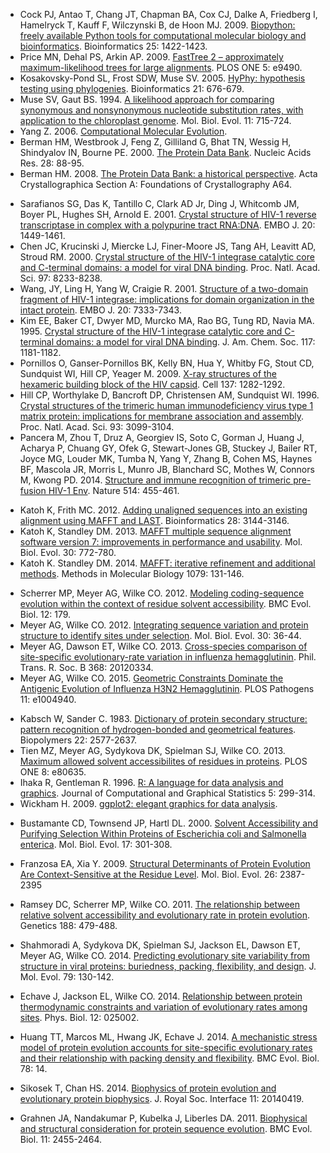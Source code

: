<!-- This file should be ordered by appearance -->

<!-- Basic Tools -->
* Cock PJ, Antao T, Chang JT, Chapman BA, Cox CJ, Dalke A, Friedberg I, Hamelryck T, Kauff F, Wilczynski B, de Hoon MJ. 2009. [Biopython: freely available Python tools for computational molecular biology and bioinformatics](https://dx.doi.org/10.1093/bioinformatics/btp163). Bioinformatics 25: 1422-1423.
* Price MN, Dehal PS, Arkin AP. 2009. [FastTree 2 – approximately maximum-likelihood trees for large alignments](https://dx.doi.org/10.1371/journal.pone.0009490). PLOS ONE 5: e9490.
* Kosakovsky-Pond SL, Frost SDW, Muse SV. 2005. [HyPhy: hypothesis testing using phylogenies](https://dx.doi.org/10.1093/bioinformatics/bti079). Bioinformatics 21: 676-679.
* Muse SV, Gaut BS. 1994. [A likelihood approach for comparing synonymous and nonsynonymous nucleotide substitution rates, with application to the chloroplast genome](http://www.ncbi.nlm.nih.gov/pubmed/7968485). Mol. Biol. Evol. 11: 715-724.
* Yang Z. 2006. [Computational Molecular Evolution](http://download.bioon.com.cn/view/upload/month_0808/20080811_979a0656719f9157b466IruZP7mlp2U9.attach.pdf).
* Berman HM, Westbrook J, Feng Z, Gilliland G, Bhat TN, Wessig H, Shindyalov IN, Bourne PE. 2000. [The Protein Data Bank](https://dx.doi.org/10.1093/nar/28.1.235). Nucleic Acids Res. 28: 88-95.
* Berman HM. 2008. [The Protein Data Bank: a historical perspective](https://dx.doi.org/10.1107/S0108767307035623). Acta Crystallographica Section A: Foundations of Crystallography A64.

<!-- Structures -->
* Sarafianos SG, Das K, Tantillo C, Clark AD Jr, Ding J, Whitcomb JM, Boyer PL, Hughes SH, Arnold E. 2001. [Crystal structure of HIV-1 reverse transcriptase in complex with a polypurine tract RNA:DNA](https://dx.doi.org/10.1093/emboj/20.6.1449). EMBO J. 20: 1449-1461.
* Chen JC, Krucinski J, Miercke LJ, Finer-Moore JS, Tang AH, Leavitt AD, Stroud RM. 2000. [Crystal structure of the HIV-1 integrase catalytic core and C-terminal domains: a model for viral DNA binding](https://dx.doi.org/10.1073/pnas.150220297). Proc. Natl. Acad. Sci. 97: 8233-8238.
* Wang, JY,  Ling H,  Yang W,  Craigie R. 2001. [Structure of a two-domain fragment of HIV-1 integrase: implications for domain organization in the intact protein](https://dx.doi.org/10.1093/emboj/20.24.7333). EMBO J. 20: 7333-7343.
* Kim EE, Baker CT, Dwyer MD, Murcko MA, Rao BG, Tung RD, Navia MA. 1995. [Crystal structure of the HIV-1 integrase catalytic core and C-terminal domains: a model for viral DNA binding](https://dx.doi.org/10.1021/ja00108a056). J. Am. Chem. Soc. 117: 1181-1182.
* Pornillos O, Ganser-Pornillos BK, Kelly BN, Hua Y, Whitby FG, Stout CD, Sundquist WI, Hill CP, Yeager M. 2009. [X-ray structures of the hexameric building block of the HIV capsid](https://dx.doi.org/10.1016/j.cell.2009.04.063). Cell 137: 1282-1292.
* Hill CP, Worthylake D, Bancroft DP, Christensen AM, Sundquist WI. 1996. [Crystal structures of the trimeric human immunodeficiency virus type 1 matrix protein: implications for membrane association and assembly](http://www.ncbi.nlm.nih.gov/pubmed/8610175). Proc. Natl. Acad. Sci. 93: 3099-3104.
* Pancera M, Zhou T, Druz A, Georgiev IS, Soto C, Gorman J, Huang J, Acharya P, Chuang GY, Ofek G, Stewart-Jones GB, Stuckey J, Bailer RT, Joyce MG, Louder MK, Tumba N, Yang Y, Zhang B, Cohen MS, Haynes BF, Mascola JR, Morris L, Munro JB, Blanchard SC, Mothes W, Connors M, Kwong PD. 2014. [Structure and immune recognition of trimeric pre-fusion HIV-1 Env](https://dx.doi.org/10.1038/nature13808). Nature 514: 455-461.

<!-- Basic Tools -->
* Katoh K, Frith MC. 2012. [Adding unaligned sequences into an existing alignment using MAFFT and LAST](https://dx.doi.org/10.1093/bioinformatics/bts578). Bioinformatics 28: 3144-3146.
* Katoh K, Standley DM. 2013. [MAFFT multiple sequence alignment software version 7: improvements in performance and usability](https://dx.doi.org/10.1093/molbev/mst010). Mol. Biol. Evol. 30: 772-780.
* Katoh K. Standley DM. 2014. [MAFFT: iterative refinement and additional methods](https://dx.doi.org/10.1007/978-1-62703-646-7_8). Methods in Molecular Biology 1079: 131-146.

<!-- Structural Constraints -->
* Scherrer MP, Meyer AG, Wilke CO. 2012. [Modeling coding-sequence evolution within the context of residue solvent accessibility](https://dx.doi.org/10.1186/1471-2148-12-179). BMC Evol. Biol. 12: 179.
* Meyer AG, Wilke CO. 2012. [Integrating sequence variation and protein structure to identify sites under selection](http://dx.doi.org/10.1093/molbev/mss217). Mol. Biol. Evol. 30: 36-44.
* Meyer AG, Dawson ET, Wilke CO. 2013. [Cross-species comparison of site-specific evolutionary-rate variation in influenza hemagglutinin](http://dx.doi.org/10.1098/rstb.2012.0334). Phil. Trans. R. Soc. B 368: 20120334.
* Meyer AG, Wilke CO. 2015. [Geometric Constraints Dominate the Antigenic Evolution of Influenza H3N2 Hemagglutinin](http://dx.doi.org/10.1371/journal.ppat.1004940). PLOS Pathogens 11: e1004940.

<!-- Basic Tools -->
* Kabsch W, Sander C. 1983. [Dictionary of protein secondary structure: pattern recognition of hydrogen-bonded and geometrical features](http://www.ncbi.nlm.nih.gov/pubmed/6667333). Biopolymers 22: 2577-2637.
* Tien MZ, Meyer AG, Sydykova DK, Spielman SJ, Wilke CO. 2013. [Maximum allowed solvent accessibilites of residues in proteins](https://dx.doi.org/10.1371/journal.pone.0080635). PLOS ONE 8: e80635.
* Ihaka R, Gentleman R. 1996. [R: A language for data analysis and graphics](https://dx.doi.org/10.1080/10618600.1996.10474713). Journal of Computational and Graphical Statistics 5: 299-314.
* Wickham H. 2009. [ggplot2: elegant graphics for data analysis](http://had.co.nz/ggplot2/book).

<!-- Structural Constraints -->
* Bustamante CD, Townsend JP, Hartl DL. 2000. [Solvent Accessibility and Purifying Selection Within Proteins of Escherichia coli and Salmonella enterica](http://www.ncbi.nlm.nih.gov/pubmed/10677853). Mol. Biol. Evol. 17: 301-308.
* Franzosa EA, Xia Y. 2009. [Structural Determinants of Protein Evolution Are Context-Sensitive at the Residue Level](https://dx.doi.org/10.1093/molbev/msp146). Mol. Biol. Evol. 26: 2387-2395
* Ramsey DC, Scherrer MP, Wilke CO. 2011. [The relationship between relative solvent accessibility and evolutionary rate in protein evolution](https://dx.doi.org/10.1534/genetics.111.128025). Genetics 188: 479-488.
* Shahmoradi A, Sydykova DK, Spielman SJ, Jackson EL, Dawson ET, Meyer AG, Wilke CO. 2014. [Predicting evolutionary site variability from structure in viral proteins: buriedness, packing, flexibility, and design](https://dx.doi.org/10.1007/s00239-014-9644-x). J. Mol. Evol. 79: 130-142.
* Echave J, Jackson EL, Wilke CO. 2014. [Relationship between protein thermodynamic constraints and variation of evolutionary rates among sites](https://dx.doi.org/10.1088/1478-3975/12/2/025002). Phys. Biol. 12: 025002. 
* Huang TT, Marcos ML, Hwang JK, Echave J. 2014. [A mechanistic stress model of protein evolution accounts for site-specific evolutionary rates and their relationship with packing density and flexibility](https://dx.doi.org/10.1186/1471-2148-14-78). BMC Evol. Biol. 78: 14.
* Sikosek T, Chan HS. 2014. [Biophysics of protein evolution and evolutionary protein biophysics](https://dx.doi.org/10.1098/rsif.2014.0419). J. Royal Soc. Interface 11: 20140419.

* Grahnen JA, Nandakumar P, Kubelka J, Liberles DA. 2011. [Biophysical and structural consideration for protein sequence evolution](https://dx.doi.org/10.1186/1471-2148-11-361). BMC Evol. Biol. 11: 2455-2464.
